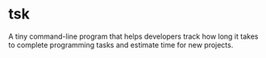 # tsk

A tiny command-line program that helps developers track how long it takes to complete programming tasks and estimate time for new projects.
